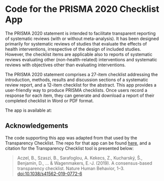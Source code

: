 
<!-- README.md is generated from README.Rmd. Please edit that file -->

# Code for the PRISMA 2020 Checklist App

The PRISMA 2020 statement is intended to facilitate transparent
reporting of systematic reviews (with or without meta-analysis). It has
been designed primarily for systematic reviews of studies that evaluate
the effects of health interventions, irrespective of the design of
included studies. However, the checklist items are applicable also to
reports of systematic reviews evaluating other (non-health-related)
interventions and systematic reviews with objectives other than
evaluating interventions.

The PRISMA 2020 statement comprises a 27-item checklist addressing the
introduction, methods, results and discussion sections of a systematic
review report, and a 12-item checklist for the abstract. This app
provides a user-friendly way to produce PRISMA checklists. Once users record
a response for each item, they can generate and download a report of their
completed checklist in Word or PDF format.

The app is available at:


## Acknowledgements

The code supporting this app was adapted from that used by the
Transparency Checklist. The repo for that app can be found
[here](https://github.com/BalazsAczel/TransparencyChecklist), and a
citation for the Transparency Checklist tool is presented below:

> Aczel, B., Szaszi, B., Sarafoglou, A. Kekecs, Z., Kucharský, Š.,
> Benjamin, D., … & Wagenmakers, E.-J. (2019). A consensus-based
> transparency checklist. Nature Human Behavior, 1–3.
> <doi:10.1038/s41562-019-0772-6>
